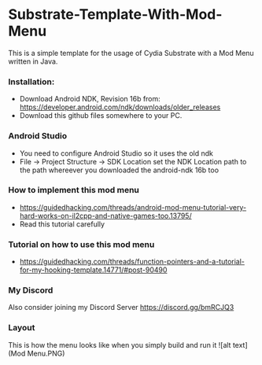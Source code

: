 # Substrate-Template-With-Mod-Menu

This is a simple template for the usage of Cydia Substrate with a Mod Menu written in Java.

### Installation:
* Download Android NDK, Revision 16b from: https://developer.android.com/ndk/downloads/older_releases
* Download this github files somewhere to your PC.

### Android Studio

* You need to configure Android Studio so it uses the old ndk
* File -> Project Structure -> SDK Location set the NDK Location path to the path whereever you downloaded the android-ndk 16b too

### How to implement this mod menu 
* https://guidedhacking.com/threads/android-mod-menu-tutorial-very-hard-works-on-il2cpp-and-native-games-too.13795/
* Read this tutorial carefully 

### Tutorial on how to use this mod menu
* https://guidedhacking.com/threads/function-pointers-and-a-tutorial-for-my-hooking-template.14771/#post-90490

### My Discord
Also consider joining my Discord Server https://discord.gg/bmRCJQ3

### Layout
This is how the menu looks like when you simply build and run it 
![alt text](Mod Menu.PNG)
